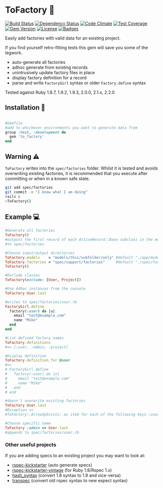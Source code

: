 ToFactory :wrench:
=========

[![Build Status](https://travis-ci.org/markburns/to_factory.svg)](https://travis-ci.org/markburns/to_factory)
[![Dependency Status](http://img.shields.io/gemnasium/markburns/to_factory.svg)](https://gemnasium.com/markburns/to_factory)
[![Code Climate](http://img.shields.io/codeclimate/github/markburns/to_factory.svg)](https://codeclimate.com/github/markburns/to_factory)
[![Test Coverage](https://codeclimate.com/github/markburns/to_factory/badges/coverage.svg)](https://codeclimate.com/github/markburns/to_factory)
[![Gem Version](http://img.shields.io/gem/v/to_factory.svg)](https://rubygems.org/gems/to_factory)
[![License](http://img.shields.io/:license-mit-blue.svg)](http://markburns.mit-license.org)
[![Badges](http://img.shields.io/:badges-6/6-ff6799.svg)](https://github.com/badges/badgerbadgerbadger)

Easily add factories with valid data for an existing project.

If you find yourself retro-fitting tests this gem will save you some of the legwork.

* auto-generate all factories
* adhoc generate from existing records
* unintrusively update factory files in place
* display factory definition for a record
* parse and write `FactoryGirl` syntax or older `Factory.define` syntax

Tested against Ruby 1.8.7, 1.9.2, 1.9.3, 2.0.0,  2.1.x, 2.2.0


## Installation :file_folder:

```ruby

#Gemfile
#add to whichever environments you want to generate data from
group :test, :development do
  gem 'to_factory'
end
```

## Warning :warning:
`ToFactory` writes into the `spec/factories` folder. Whilst it
is tested and avoids overwriting existing factories,
it is recommended that you execute after committing or when in a known
safe state.



```bash
git add spec/factories
git commit -m "I know what I am doing"
rails c
>ToFactory()
```
## Example :computer:

```ruby
#Generate all factories
ToFactory()
#outputs the first record of each ActiveRecord::Base subclass in the models folder
#to spec/factories

#Choose input/output directories
ToFactory.models    = "models/this/subfolder/only" #default "./app/models"
ToFactory.factories = "spec/support/factories"     #default "./spec/factories"
ToFactory()

#Exclude classes
ToFactory(exclude: [User, Project])

#Use Adhoc instances from the console
ToFactory User.last

#writes to spec/factories/user.rb
FactoryGirl.define
  factory(:user) do |u|
    email "test@example.com"
    name "Mike"
  end
end

#List defined factory names
ToFactory.definitions
#=> [:user, :admin, :project]

#Display definition
ToFactory.definition_for @user
#=>
# FactoryGirl.define
#   factory(:user) do |u|
#     email "test@example.com"
#     name "Mike"
#   end
# end

#doesn't overwrite existing factories
ToFactory User.last
#Exception =>
#ToFactory::AlreadyExists: an item for each of the following keys :user already exists

#Choose specific name
ToFactory :admin => User.last
#appends to spec/factories/user.rb

```

### Other useful projects

If you are adding specs to an existing project you may want to look at:

* [rspec-kickstarter](https://github.com/seratch/rspec-kickstarter) (auto generate specs)
* [rspec-kickstarter-vintage](https://github.com/ifad/rspec-kickstarter-vintage) (for Ruby 1.8/Rspec 1.x)
* [hash_syntax](https://github.com/michaeledgar/hash_syntax) (convert 1.8 syntax to 1.9 and vice-versa)
* [transpec](https://github.com/yujinakayama/transpec) (convert old rspec syntax to new expect syntax)

